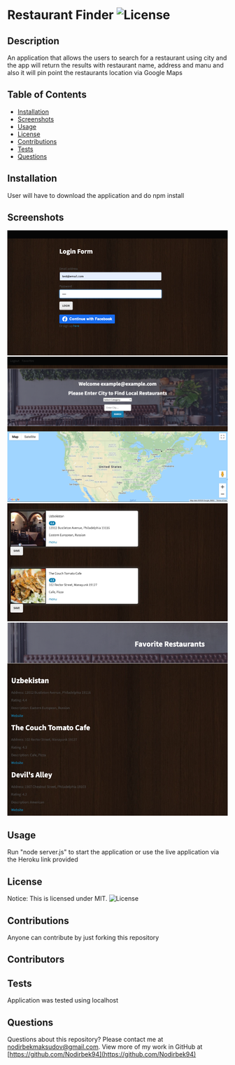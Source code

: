 # Restaurant Finder ![License](https://img.shields.io/static/v1?label=MIT&message=license&color=red)

## Description
An application that allows the users to search for a restaurant using city and the app will return the results with restaurant name, address and manu and also it will pin point the restaurants location via Google Maps


## Table of Contents
* [Installation](#installation)
* [Screenshots](#screenshots)
* [Usage](#usage)
* [License](#license)
* [Contributions](#contributions)
* [Tests](#tests)
* [Questions](#questions)

## Installation
User will have to download the application and do npm install

## Screenshots
<img src="./assets/Screen Shot 2020-10-19 at 3.19.30 PM.png">
<img src="./assets/Screen Shot 2020-10-19 at 3.20.17 PM.png">
<img src="./assets/Screen Shot 2020-10-19 at 3.21.17 PM.png">
<img src="./assets/Screen Shot 2020-10-19 at 3.21.41 PM.png">

## Usage
Run "node server.js" to start the application or use the live application via the Heroku link provided


## License
Notice: This is licensed under MIT.
![License](https://img.shields.io/static/v1?label=MIT&message=license&color=red)


## Contributions
Anyone can contribute by just forking this repository

## Contributors


## Tests
Application was tested using localhost

## Questions
Questions about this repository? Please contact me at [nodirbekmaksudov@gmail.com](mailto:nodirbekmaksudov@gmail.com). View more of my work in GitHub at [https://github.com/Nodirbek94](https://github.com/Nodirbek94) 

